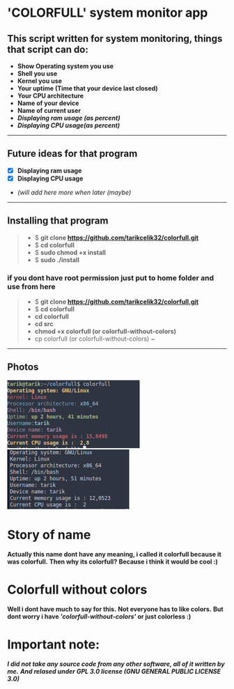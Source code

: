 # 'COLORFULL' system monitor app
## **This script written for system monitoring, things that script can do:**
- **Show Operating system you use**
- **Shell you use**
- **Kernel you use**
- **Your uptime (Time that your device last closed)**
- **Your CPU architecture**
- **Name of your device**
- **Name of current user**
- ***Displaying ram usage (as percent)***
- ***Displaying CPU usage(as percent)***
****
## **Future ideas for that program**
* [x] **Displaying ram usage**
* [x] **Displaying CPU usage**
* **(will add here more when later (maybe*)*
****
## **Installing that program**
>* $ **git clone https://github.com/tarikcelik32/colorfull.git**
>* $ **cd colorfull**
>* $ **sudo chmod +x install**
>* $ **sudo ./install**
### if you dont have root permission just put to home folder and use from here
>* $ **git clone https://github.com/tarikcelik32/colorfull.git**
>* $ **cd colorfull**
>* **cd colorfull**
>* **cd src**
>* **chmod +x colorfull (or colorfull-without-colors)**
>* cp colorfull (or colorfull-without-colors) ~
****
## **Photos**
![alt text](https://github.com/tarikcelik32/colorfull/blob/main/screen-shot1.png)
![alt text](https://github.com/tarikcelik32/colorfull/blob/main/screen-shot2.png)
# **Story of name**
**Actually this name dont have any meaning, i called it colorfull because it was colorfull.**
**Then why its colorfull?**
**Because i think it would be cool :)**

# **Colorfull without colors**
**Well i dont have much to say for this.**
**Not everyone has to like colors.**
**But dont worry i have *'colorfull-without-colors'* or just colorless :)**

# Important note:
***I did not take any source code from any other software, all of it written by me.***
***And relased under GPL 3.0 license (GNU GENERAL PUBLIC LICENSE 3.0)***
